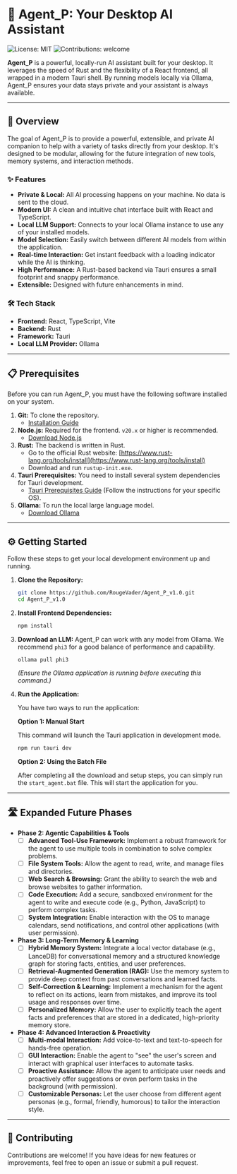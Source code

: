 # 🤖 Agent_P: Your Desktop AI Assistant

![License: MIT](https://img.shields.io/badge/License-MIT-blue.svg)
![Contributions: welcome](https://img.shields.io/badge/Contributions-welcome-brightgreen.svg)

**Agent_P** is a powerful, locally-run AI assistant built for your desktop. It leverages the speed of Rust and the flexibility of a React frontend, all wrapped in a modern Tauri shell. By running models locally via Ollama, Agent_P ensures your data stays private and your assistant is always available.

---

## 🚀 Overview

The goal of Agent_P is to provide a powerful, extensible, and private AI companion to help with a variety of tasks directly from your desktop. It's designed to be modular, allowing for the future integration of new tools, memory systems, and interaction methods.

### ✨ Features
- **Private & Local:** All AI processing happens on your machine. No data is sent to the cloud.
- **Modern UI:** A clean and intuitive chat interface built with React and TypeScript.
- **Local LLM Support:** Connects to your local Ollama instance to use any of your installed models.
- **Model Selection:** Easily switch between different AI models from within the application.
- **Real-time Interaction:** Get instant feedback with a loading indicator while the AI is thinking.
- **High Performance:** A Rust-based backend via Tauri ensures a small footprint and snappy performance.
- **Extensible:** Designed with future enhancements in mind.

### 🛠️ Tech Stack
- **Frontend:** React, TypeScript, Vite
- **Backend:** Rust
- **Framework:** Tauri
- **Local LLM Provider:** Ollama

---

## 📋 Prerequisites

Before you can run Agent_P, you must have the following software installed on your system.

1.  **Git:** To clone the repository.
    - [Installation Guide](https://git-scm.com/book/en/v2/Getting-Started-Installing-Git)
2.  **Node.js:** Required for the frontend. `v20.x` or higher is recommended.
    - [Download Node.js](https://nodejs.org/)
3.  **Rust:** The backend is written in Rust.
    - Go to the official Rust website: [https://www.rust-lang.org/tools/install](https://www.rust-lang.org/tools/install)
    - Download and run `rustup-init.exe`.
4.  **Tauri Prerequisites:** You need to install several system dependencies for Tauri development.
    - [Tauri Prerequisites Guide](https://tauri.app/v1/guides/getting-started/prerequisites) (Follow the instructions for your specific OS).
5.  **Ollama:** To run the local large language model.
    - [Download Ollama](https://ollama.com/)

---

## ⚙️ Getting Started

Follow these steps to get your local development environment up and running.

1.  **Clone the Repository:**
    ```bash
    git clone https://github.com/RougeVader/Agent_P_v1.0.git
    cd Agent_P_v1.0
    ```

2.  **Install Frontend Dependencies:**
    ```bash
    npm install
    ```

3.  **Download an LLM:**
    Agent_P can work with any model from Ollama. We recommend `phi3` for a good balance of performance and capability.
    ```bash
    ollama pull phi3
    ```
    *(Ensure the Ollama application is running before executing this command.)*

4.  **Run the Application:**

    You have two ways to run the application:

    **Option 1: Manual Start**

    This command will launch the Tauri application in development mode.
    ```bash
    npm run tauri dev
    ```

    **Option 2: Using the Batch File**

    After completing all the download and setup steps, you can simply run the `start_agent.bat` file. This will start the application for you.

---

## 🛣️ Expanded Future Phases

-   **Phase 2: Agentic Capabilities & Tools**
    -   [ ] **Advanced Tool-Use Framework:** Implement a robust framework for the agent to use multiple tools in combination to solve complex problems.
    -   [ ] **File System Tools:** Allow the agent to read, write, and manage files and directories.
    -   [ ] **Web Search & Browsing:** Grant the ability to search the web and browse websites to gather information.
    -   [ ] **Code Execution:** Add a secure, sandboxed environment for the agent to write and execute code (e.g., Python, JavaScript) to perform complex tasks.
    -   [ ] **System Integration:** Enable interaction with the OS to manage calendars, send notifications, and control other applications (with user permission).

-   **Phase 3: Long-Term Memory & Learning**
    -   [ ] **Hybrid Memory System:** Integrate a local vector database (e.g., LanceDB) for conversational memory and a structured knowledge graph for storing facts, entities, and user preferences.
    -   [ ] **Retrieval-Augmented Generation (RAG):** Use the memory system to provide deep context from past conversations and learned facts.
    -   [ ] **Self-Correction & Learning:** Implement a mechanism for the agent to reflect on its actions, learn from mistakes, and improve its tool usage and responses over time.
    -   [ ] **Personalized Memory:** Allow the user to explicitly teach the agent facts and preferences that are stored in a dedicated, high-priority memory store.

-   **Phase 4: Advanced Interaction & Proactivity**
    -   [ ] **Multi-modal Interaction:** Add voice-to-text and text-to-speech for hands-free operation.
    -   [ ] **GUI Interaction:** Enable the agent to "see" the user's screen and interact with graphical user interfaces to automate tasks.
    -   [ ] **Proactive Assistance:** Allow the agent to anticipate user needs and proactively offer suggestions or even perform tasks in the background (with permission).
    -   [ ] **Customizable Personas:** Let the user choose from different agent personas (e.g., formal, friendly, humorous) to tailor the interaction style.

---

## 🙌 Contributing

Contributions are welcome! If you have ideas for new features or improvements, feel free to open an issue or submit a pull request.